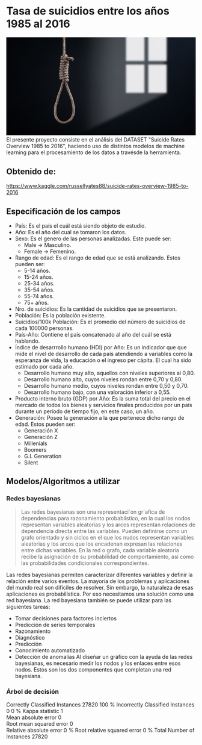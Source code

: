 # Tasa de suicidios entre los años 1985 al 2016
![Image text](https://github.com/alexisdquizhpe/AnalisisDataSet_IA/blob/main/Imagenes/Suicidio.jpg)
El presente proyecto consiste en el análisis del DATASET "Suicide Rates Overview 1985 to 2016", haciendo uso de distintos modelos de machine learning para el procesamiento de los datos a travésde la herramienta.

## Obtenido de:
https://www.kaggle.com/russellyates88/suicide-rates-overview-1985-to-2016
## Especificación de los campos
* País: Es el país el cuál está siendo objeto de estudio.
* Año: Es el año del cual se tomaron los datos.
* Sexo: Es el genero de las personas analizadas. Este puede ser:
  * Male -> Masculino.
  * Female -> Femenino.
* Rango de edad: Es el rango de edad que se está analizando. Estos pueden ser:
  * 5-14 años.
  * 15-24 años.
  * 25-34 años.
  * 35-54 años.
  * 55-74 años.
  * 75+ años.
* Nro. de suicidios: Es la cantidad de suicidios que se presentaron.
* Población: Es la población existente.
* Suicidios/100k Población: Es el promedio del número de suicidios de cada 100000 personas.
* País-Año: Contiene el país concatenado al año del cuál se está hablando.
* Índice de desarrrollo humano (HDI) por Año: Es un indicador que que mide el nivel de desarrollo de cada país atendiendo a variables como la esperanza de vida, la educación o el ingreso per cápita. El cual ha sido estimado por cada año.
  * Desarrollo humano muy alto, aquellos con niveles superiores al 0,80.
  * Desarrollo humano alto, cuyos niveles rondan entre 0,70 y 0,80.
  * Desarrollo humano medio, cuyos niveles rondan entre 0,50 y 0,70.
  * Desarrollo humano bajo, con una valoración inferior a 0,55.
* Producto interno bruto (GDP) por Año:  Es la suma total del precio en el mercado de todos los bienes y servicios finales producidos por un país durante un período de tiempo fijo, en este caso, un año.
* Generación: Posee la generación a la que pertenece dicho rango de edad. Estos pueden ser:
  * Generación X
  * Generación Z
  * Millenials
  * Boomers
  * G.I. Generation
  * Silent 
## Modelos/Algoritmos a utilizar
### Redes bayesianas
>Las redes bayesianas son una representaci´on gr´afica de dependencias para razonamiento probabilstico, en la cual los nodos representan variables aleatorias
y los arcos representan relaciones de dependencia directa entre las variables. Pueden definirse como un grafo orientado y sin ciclos en el que los nudos
representan variables aleatorias y los arcos que los encadenan expresan las relaciones entre dichas variables. En la red o grafo, cada variable aleatoria recibe la asignación de su probabilidad de comportamiento, así como las probabilidades condicionales correspondientes.

Las redes bayesianas permiten caracterizar diferentes variables y definir la relación entre varios eventos. La mayoría de los problemas y aplicaciones del mundo real son difíciles de resolver. Sin embargo, la naturaleza de esas aplicaciones es probabilística. Por eso necesitamos una solución como una red bayesiana. La red bayesiana también se puede utilizar para las siguientes tareas:
* Tomar decisiones para factores inciertos
* Predicción de series temporales
* Razonamiento
* Diagnóstico
* Predicción
* Conocimiento automatizado
* Detección de anomalías
Al diseñar un gráfico con la ayuda de las redes bayesianas, es necesario medir los nodos y los enlaces entre esos nodos. Estos son los dos componentes que completan una red bayesiana.
### Árbol de decisión
Correctly Classified Instances       27820              100      %
Incorrectly Classified Instances         0                0      %
Kappa statistic                          1     
Mean absolute error                      0     
Root mean squared error                  0     
Relative absolute error                  0      %
Root relative squared error              0      %
Total Number of Instances            27820     
